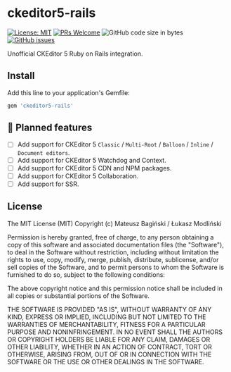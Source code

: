 # ckeditor5-rails

[![License: MIT](https://img.shields.io/badge/License-MIT-orange.svg?style=flat-square)](https://opensource.org/licenses/MIT)
[![PRs Welcome](https://img.shields.io/badge/PRs-welcome-green.svg?style=flat-square)](http://makeapullrequest.com)
![GitHub code size in bytes](https://img.shields.io/github/languages/code-size/mati365/ckeditor5-rails?style=flat-square)
[![GitHub issues](https://img.shields.io/github/issues/mati365/ckeditor5-rails?style=flat-square)](https://github.com/Mati365/ckeditor5-rails/issues)

Unofficial CKEditor 5 Ruby on Rails integration.

## Install

Add this line to your application's Gemfile:

```ruby
gem 'ckeditor5-rails'
```

## :construction: Planned features

- [ ] Add support for CKEditor 5 `Classic` / `Multi-Root` / `Balloon` / `Inline` / `Document editors`.
- [ ] Add support for CKEditor 5 Watchdog and Context.
- [ ] Add support for CKEditor 5 CDN and NPM packages.
- [ ] Add support for CKEditor 5 Collaboration.
- [ ] Add support for SSR.

## License

The MIT License (MIT)
Copyright (c) Mateusz Bagiński / Łukasz Modliński

Permission is hereby granted, free of charge, to any person obtaining a copy of this software and associated documentation files (the "Software"), to deal in the Software without restriction, including without limitation the rights to use, copy, modify, merge, publish, distribute, sublicense, and/or sell copies of the Software, and to permit persons to whom the Software is furnished to do so, subject to the following conditions:

The above copyright notice and this permission notice shall be included in all copies or substantial portions of the Software.

THE SOFTWARE IS PROVIDED "AS IS", WITHOUT WARRANTY OF ANY KIND, EXPRESS OR IMPLIED, INCLUDING BUT NOT LIMITED TO THE WARRANTIES OF MERCHANTABILITY, FITNESS FOR A PARTICULAR PURPOSE AND NONINFRINGEMENT. IN NO EVENT SHALL THE AUTHORS OR COPYRIGHT HOLDERS BE LIABLE FOR ANY CLAIM, DAMAGES OR OTHER LIABILITY, WHETHER IN AN ACTION OF CONTRACT, TORT OR OTHERWISE, ARISING FROM, OUT OF OR IN CONNECTION WITH THE SOFTWARE OR THE USE OR OTHER DEALINGS IN THE SOFTWARE.
